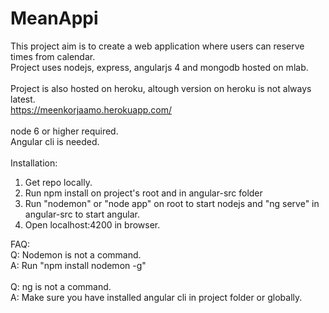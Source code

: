 # MeanAppi

This project aim is to create a web application where users can reserve times from calendar.</br>
Project uses nodejs, express, angularjs 4 and mongodb hosted on mlab.</br>
</br>
Project is also hosted on heroku, altough version on heroku is not always latest.</br>
https://meenkorjaamo.herokuapp.com/
</br>
</br>
node 6 or higher required.</br>
Angular cli is needed.</br>
</br>
Installation:

  1. Get repo locally.
  2. Run npm install on project's root and in angular-src folder
  3. Run "nodemon" or "node app" on root to start nodejs and "ng serve" in angular-src to start angular.
  4. Open localhost:4200 in browser.
  
FAQ:  
  Q: Nodemon is not a command.  
  A: Run "npm install nodemon -g"</br>
  </br>
  Q: ng is not a command.</br>
  A: Make sure you have installed angular cli in project folder or globally.
